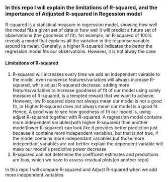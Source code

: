 ### In this repo I will explain the limitations of R-squared, and the importance of Adjusted R-squared in Regession model

R-squared is a statistical measure in regression model, showing how well the model fits a given set of data or how well it will predict a future set of observations (the goodness of fit). 
for example, an R-squared of 100% reveals a model that explains all the variation in the response variable around its mean. Generally, a higher R-squared indicates the better the regression model fits our observations. However, it is not alway the case
#### Limitations of R-squared
1. R-squared will increases every time we add an independent vairable to the model, even nonsense features/variables will always increase R-squared, while adjust R-squared decrease. adding more features/variables to increase goodness of fit of our model using solely measure of R-squared, is a tempted reward that we want to achieve. However, low R-squared does not always mean our model is not a good fit, or Higher R-squared does not always mean our model is a good fit. Hence, A good way to see how goodness of fit our model is, using adjust R-squared together with R-squared. A regression model contains more independent variables(with higher R-squared) than another model(lower R-squared) can look like it provides better prediction just because it contains more independent variables, but that is not true, if the model contains more independant variables,but those more independant variables are not bettter explain the dependent variable
will make our model's predictive power decrease
2. R-squared can not determine the coefficent estimates and predcitions are bias, which we have to assess residual plots(on another repo)

In this repo I will compare R-squared and Adjust R-squared when we add more independent variables
